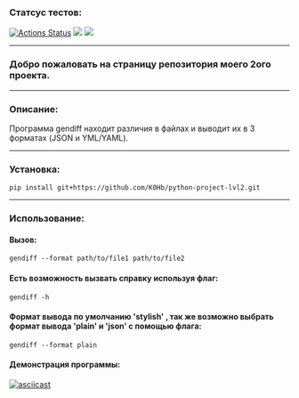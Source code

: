 ### Статсус тестов:
[![Actions Status](https://github.com/K0Hb/python-project-lvl2/workflows/hexlet-check/badge.svg)](https://github.com/K0Hb/python-project-lvl2/actions)
<a href="https://codeclimate.com/github/K0Hb/python-project-lvl2/test_coverage"><img src="https://api.codeclimate.com/v1/badges/568fa041cd5ff0b16dc4/test_coverage" /></a>
<a href="https://codeclimate.com/github/K0Hb/python-project-lvl2/maintainability"><img src="https://api.codeclimate.com/v1/badges/568fa041cd5ff0b16dc4/maintainability" /></a>
____
### Добро пожаловать на страницу репозитория моего 2ого проекта. 
______
### Описание:
Программа gendiff находит различия в файлах и выводит их в 3 форматах (JSON и YML/YAML).
______
### Установка:
`pip install git+https://github.com/K0Hb/python-project-lvl2.git`
______
### Использование:
#### Вызов:

`gendiff --format path/to/file1 path/to/file2`

#### Есть возможность вызвать справку используя флаг:

`gendiff -h`

#### Формат вывода  по умолчанию 'stylish' , так же возможно выбрать формат вывода 'plain' и 'json' с помощью флага:

`gendiff --format plain`

#### Демонстрация программы:

[![asciicast](https://asciinema.org/a/437323.svg)](https://asciinema.org/a/437323)